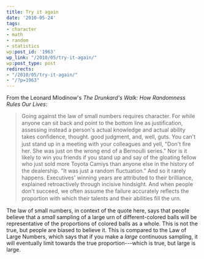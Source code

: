 ```yaml
---
title: Try it again
date: '2010-05-24'
tags:
- character
- math
- random
- statistics
wp:post_id: '1963'
wp_link: "/2010/05/try-it-again/"
wp:post_type: post
redirects:
- "/2010/05/try-it-again/"
- "/?p=1963"
---
```


From the Leonard Mlodinow's _The Drunkard's Walk: How Randomness Rules Our Lives_:

> Going against the law of small numbers requires character. For while anyone can sit back and point to the bottom line as justiﬁcation, assessing instead a person's actual knowledge and actual ability takes conﬁdence, thought. good judgment, and, well, guts. You can't just stand up in a meeting with your colleagues and yell, "Don't ﬁre her. She was just on the wrong end of a Bernoulli series." Nor is it likely to win you friends if you stand up and say of the gloating fellow who just sold more Toyota Camiys than anyone else in the history of the dealership. "It was just a random ﬂuctuation." And so it rarely happens. Executives' winning years are attributed to their brilliance, explained retroactively through incisive hindsight. And when people don't succeed, we often assume the failure accurately reﬂects the proportion with which their talents and their abilities ﬁll the urn.

The law of small numbers, in context of the quote here, says that people believe that a _small_ sampling of a large urn of different-colored balls will be representative of the proportions of colored balls as a whole. This is not the true, but people are biased to believe it. This is compared to the Law of Large Numbers, which says that if you make a _large_ continuous sampling, it will eventually limit towards the true proportion---which is true, but large is large.
